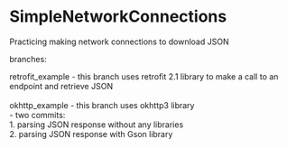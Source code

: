 # SimpleNetworkConnections
Practicing making network connections to download JSON

branches:

retrofit_example - this branch uses retrofit 2.1 library to make a call to an endpoint and retrieve JSON
<br>
<br>
okhttp_example - this branch uses okhttp3 library
<br>
    - two commits:
    <br>
          1. parsing JSON response without any libraries
          <br>
          2. parsing JSON response with Gson library
